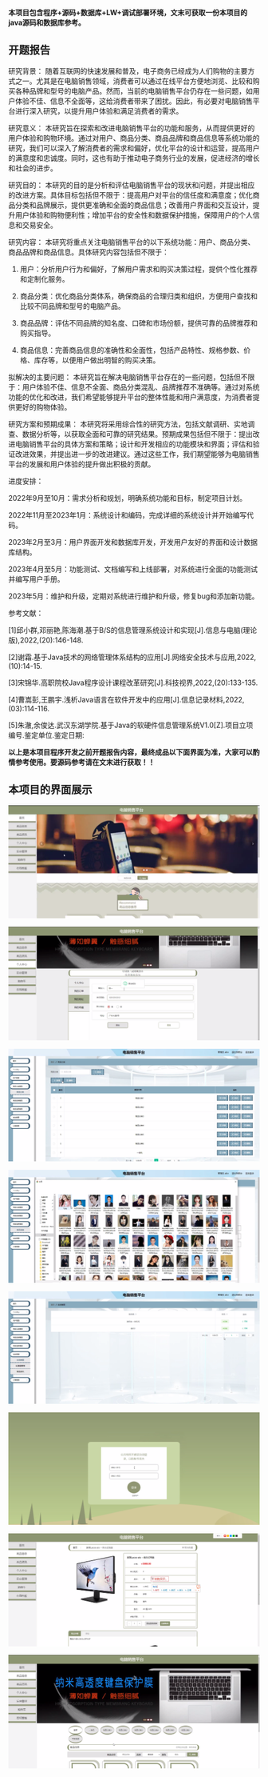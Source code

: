 ****本项目包含程序+源码+数据库+LW+调试部署环境，文末可获取一份本项目的java源码和数据库参考。****

## ******开题报告******

研究背景：
随着互联网的快速发展和普及，电子商务已经成为人们购物的主要方式之一。尤其是在电脑销售领域，消费者可以通过在线平台方便地浏览、比较和购买各种品牌和型号的电脑产品。然而，当前的电脑销售平台仍存在一些问题，如用户体验不佳、信息不全面等，这给消费者带来了困扰。因此，有必要对电脑销售平台进行深入研究，以提升用户体验和满足消费者的需求。

研究意义：
本研究旨在探索和改进电脑销售平台的功能和服务，从而提供更好的用户体验和购物环境。通过对用户、商品分类、商品品牌和商品信息等系统功能的研究，我们可以深入了解消费者的需求和偏好，优化平台的设计和运营，提高用户的满意度和忠诚度。同时，这也有助于推动电子商务行业的发展，促进经济的增长和社会的进步。

研究目的：
本研究的目的是分析和评估电脑销售平台的现状和问题，并提出相应的改进方案。具体目标包括但不限于：提高用户对平台的信任度和满意度；优化商品分类和品牌展示，提供更准确和全面的商品信息；改善用户界面和交互设计，提升用户体验和购物便利性；增加平台的安全性和数据保护措施，保障用户的个人信息和交易安全。

研究内容： 本研究将重点关注电脑销售平台的以下系统功能：用户、商品分类、商品品牌和商品信息。具体研究内容包括但不限于：

  1. 用户：分析用户行为和偏好，了解用户需求和购买决策过程，提供个性化推荐和定制化服务。

  2. 商品分类：优化商品分类体系，确保商品的合理归类和组织，方便用户查找和比较不同品牌和型号的电脑产品。

  3. 商品品牌：评估不同品牌的知名度、口碑和市场份额，提供可靠的品牌推荐和购买指导。

  4. 商品信息：完善商品信息的准确性和全面性，包括产品特性、规格参数、价格、库存等，以便用户做出明智的购买决策。

拟解决的主要问题：
本研究旨在解决电脑销售平台存在的一些问题，包括但不限于：用户体验不佳、信息不全面、商品分类混乱、品牌推荐不准确等。通过对系统功能的优化和改进，我们希望能够提升平台的整体性能和用户满意度，为消费者提供更好的购物体验。

研究方案和预期成果：
本研究将采用综合性的研究方法，包括文献调研、实地调查、数据分析等，以获取全面和可靠的研究结果。预期成果包括但不限于：提出改进电脑销售平台的具体方案和策略；设计和开发相应的功能模块和界面；评估和验证改进效果，并提出进一步的改进建议。通过这些工作，我们期望能够为电脑销售平台的发展和用户体验的提升做出积极的贡献。

进度安排：

2022年9月至10月：需求分析和规划，明确系统功能和目标，制定项目计划。

2022年11月至2023年1月：系统设计和编码，完成详细的系统设计并开始编写代码。

2023年2月至3月：用户界面开发和数据库开发，开发用户友好的界面和设计数据库结构。

2023年4月至5月：功能测试、文档编写和上线部署，对系统进行全面的功能测试并编写用户手册。

2023年5月：维护和升级，定期对系统进行维护和升级，修复bug和添加新功能。

参考文献：

[1]邱小群,邓丽艳,陈海潮.基于B/S的信息管理系统设计和实现[J].信息与电脑(理论版),2022,(20):146-148.

[2]谢霜.基于Java技术的网络管理体系结构的应用[J].网络安全技术与应用,2022,(10):14-15.

[3]宋锦华.高职院校Java程序设计课程改革研究[J].科技视界,2022,(20):133-135.

[4]曹嵩彭,王鹏宇.浅析Java语言在软件开发中的应用[J].信息记录材料,2022,(03):114-116.

[5]朱澈,余俊达.武汉东湖学院.基于Java的软硬件信息管理系统V1.0[Z].项目立项编号.鉴定单位.鉴定日期:

****以上是本项目程序开发之前开题报告内容，最终成品以下面界面为准，大家可以酌情参考使用。要源码参考请在文末进行获取！！****

## ******本项目的界面展示******

![](./res/c5400a4443704105949968d327600899.png)

![](./res/5ba3fd9674e6486b8e180795acdecdf1.png)

![](./res/ad53ae38fa384d6989c80d12b6a40abf.png)

![](./res/12a018172c394ec980f0cea352ccb861.png)

![](./res/c63f9f9303e1474287a4607397b9b33e.png)

![](./res/954ac6b9b40547e4a718298c16cf6211.png)

![](./res/3f8e151586974a8588bcbdb993e23edb.png)

![](./res/9755817fd73543dbb731b2cad71af311.png)

